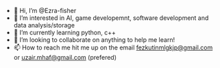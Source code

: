 - 👋 Hi, I’m @Ezra-fisher
- 👀 I’m interested in AI, game developemnt, software development and data analysis/storage
- 🌱 I’m currently learning python, c++
- 💞️ I’m looking to collaborate on anything to help me learn! 
- 📫 How to reach me hit me up on the email fezkutinmlgkjp@gmail.com or uzair.mhaf@gmail.com (prefered)

<!---
Ezra-fisher/Ezra-fisher is a ✨ special ✨ repository because its `README.md` (this file) appears on your GitHub profile.
You can click the Preview link to take a look at your changes.
--->
